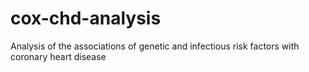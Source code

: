 # cox-chd-analysis
Analysis of the associations of genetic and infectious risk factors with coronary heart disease
